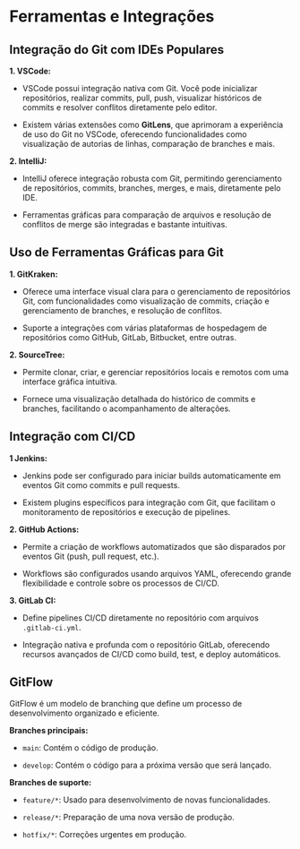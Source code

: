 # Ferramentas e Integrações
## Integração do Git com IDEs Populares
**1. VSCode:**
- VSCode possui integração nativa com Git. Você pode inicializar repositórios, realizar commits, pull, push, visualizar históricos de commits e resolver conflitos diretamente pelo editor.

- Existem várias extensões como **GitLens**, que aprimoram a experiência de uso do Git no VSCode, oferecendo funcionalidades como visualização de autorias de linhas, comparação de branches e mais.

**2. IntelliJ:**
- IntelliJ oferece integração robusta com Git, permitindo gerenciamento de repositórios, commits, branches, merges, e mais, diretamente pelo IDE.

- Ferramentas gráficas para comparação de arquivos e resolução de conflitos de merge são integradas e bastante intuitivas.

## Uso de Ferramentas Gráficas para Git

**1. GitKraken:**
- Oferece uma interface visual clara para o gerenciamento de repositórios Git, com funcionalidades como visualização de commits, criação e gerenciamento de branches, e resolução de conflitos.

- Suporte a integrações com várias plataformas de hospedagem de repositórios como GitHub, GitLab, Bitbucket, entre outras.

**2. SourceTree:**
- Permite clonar, criar, e gerenciar repositórios locais e remotos com uma interface gráfica intuitiva.

- Fornece uma visualização detalhada do histórico de commits e branches, facilitando o acompanhamento de alterações.

## Integração com CI/CD
**1 Jenkins:**
- Jenkins pode ser configurado para iniciar builds automaticamente em eventos Git como commits e pull requests.

- Existem plugins específicos para integração com Git, que facilitam o monitoramento de repositórios e execução de pipelines.

**2. GitHub Actions:**
- Permite a criação de workflows automatizados que são disparados por eventos Git (push, pull request, etc.).

- Workflows são configurados usando arquivos YAML, oferecendo grande flexibilidade e controle sobre os processos de CI/CD.

**3. GitLab CI:**
- Define pipelines CI/CD diretamente no repositório com arquivos `.gitlab-ci.yml`.

- Integração nativa e profunda com o repositório GitLab, oferecendo recursos avançados de CI/CD como build, test, e deploy automáticos.

## GitFlow
GitFlow é um modelo de branching que define um processo de desenvolvimento organizado e eficiente.

**Branches principais:**
- `main`: Contém o código de produção.

- `develop`: Contém o código para a próxima versão que será lançado.

**Branches de suporte:**
- `feature/*`: Usado para desenvolvimento de novas funcionalidades.

- `release/*`: Preparação de uma nova versão de produção.

- `hotfix/*`: Correções urgentes em produção.
